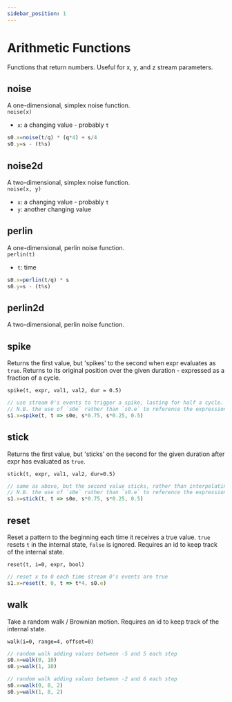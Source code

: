 ```yaml
---
sidebar_position: 1
---
```


# Arithmetic Functions
Functions that return numbers. Useful for x, y, and z stream parameters.

## noise
A one-dimensional, simplex noise function.  
`noise(x)`
* `x`: a changing value - probably `t`

```js
s0.x=noise(t/q) * (q*4) + s/4
s0.y=s - (t%s)
```

## noise2d
A two-dimensional, simplex noise function.  
`noise(x, y)`
* `x`: a changing value - probably `t`
* `y`: another changing value

## perlin
A one-dimensional, perlin noise function.  
`perlin(t)`
* `t`: time

```js
s0.x=perlin(t/q) * s
s0.y=s - (t%s)
```

## perlin2d
A two-dimensional, perlin noise function. 
## spike
Returns the first value, but 'spikes' to the second when expr evaluates as `true`. Returns to its original position over the given duration - expressed as a fraction of a cycle.

`spike(t, expr, val1, val2, dur = 0.5)`
```js
// use stream 0's events to trigger a spike, lasting for half a cycle.
// N.B. the use of `s0e` rather than `s0.e` to reference the expression rather than the value
s1.x=spike(t, t => s0e, s*0.75, s*0.25, 0.5)
```
## stick
Returns the first value, but 'sticks' on the second for the given duration after expr has evaluated as `true`. 

`stick(t, expr, val1, val2, dur=0.5)`
```js
// same as above, but the second value sticks, rather than interpolating back to the original value
// N.B. the use of `s0e` rather than `s0.e` to reference the expression rather than the value
s1.x=stick(t, t => s0e, s*0.75, s*0.25, 0.5)
```


## reset
Reset a pattern to the beginning each time it receives a true value. `true` resets `t` in the internal state, `false` is ignored. Requires an id to keep track of the internal state. 

`reset(t, i=0, expr, bool)`

```js
// reset x to 0 each time stream 0's events are true
s1.x=reset(t, 0, t => t*4, s0.e)
```

## walk
Take a random walk / Brownian motion. Requires an id to keep track of the internal state.

`walk(i=0, range=4, offset=0)`

```js
// random walk adding values between -5 and 5 each step
s0.x=walk(0, 10)
s0.y=walk(1, 10)

// random walk adding values between -2 and 6 each step
s0.x=walk(0, 8, 2)
s0.y=walk(1, 8, 2)
```
